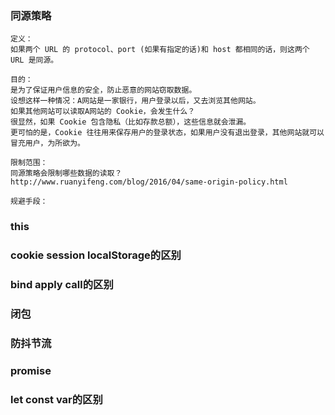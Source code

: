 ### 同源策略
```
定义：
如果两个 URL 的 protocol、port (如果有指定的话)和 host 都相同的话，则这两个 URL 是同源。
```
```
目的：
是为了保证用户信息的安全，防止恶意的网站窃取数据。
设想这样一种情况：A网站是一家银行，用户登录以后，又去浏览其他网站。
如果其他网站可以读取A网站的 Cookie，会发生什么？
很显然，如果 Cookie 包含隐私（比如存款总额），这些信息就会泄漏。
更可怕的是，Cookie 往往用来保存用户的登录状态，如果用户没有退出登录，其他网站就可以冒充用户，为所欲为。
```
```
限制范围：
同源策略会限制哪些数据的读取？
http://www.ruanyifeng.com/blog/2016/04/same-origin-policy.html
```
```
规避手段：

```
### this

### cookie session localStorage的区别

### bind apply call的区别

### 闭包

### 防抖节流

### promise

### let const var的区别

